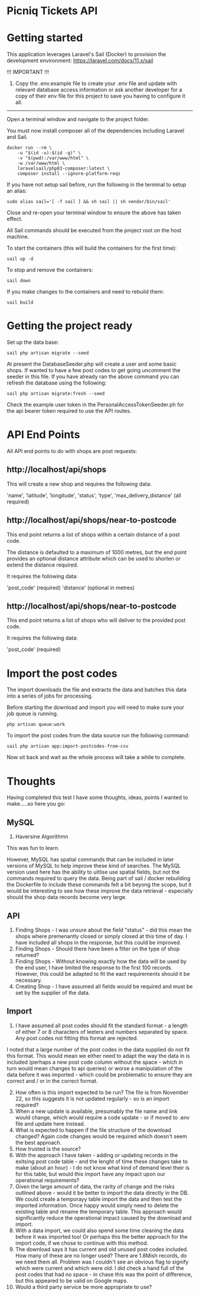 Picniq Tickets API
=================

# Getting started

This application leverages Laravel's Sail (Docker) to provision the development environment: <https://laravel.com/docs/11.x/sail>

!!! IMPORTANT !!!

1) Copy the .env.example file to create your .env file and update with relevant database access information or ask another developer for a copy of their env file for this project to save you having to configure it all.

---

Open a terminal window and navigate to the project folder.

You must now install composer all of the dependencies including Laravel and Sail.

```
docker run --rm \
    -u "$(id -u):$(id -g)" \
    -v "$(pwd):/var/www/html" \
    -w /var/www/html \
    laravelsail/php83-composer:latest \
    composer install --ignore-platform-reqs
```

If you have not setup sail before, run the following in the terminal to setup an alias:

```
sudo alias sail='[ -f sail ] && sh sail || sh vendor/bin/sail'
```

Close and re-open your terminal window to ensure the above has taken effect.

All Sail commands should be executed from the project root on the host machine.

To start the containers (this will build the containers for the first time):

```
sail up -d
```

To stop and remove the containers:

```
sail down
```

If you make changes to the containers and need to rebuild them:

```
sail build
```

# Getting the project ready

Set up the data base:

```
sail php artisan migrate --seed
```

At present the DatabaseSeeder.php will create a user and some basic shops.  If wanted to have a few post codes to get going uncomment the seeder in this file.
If you have already ran the above command you can refresh the database using the following:

```
sail php artisan migrate:fresh --seed
```

Check the example user token in the PersonalAccessTokenSeeder.ph for the api bearer token required to use the API routes.

# API End Points
All API end points to do with shops are post requests:

## http://localhost/api/shops

This will create a new shop and requires the following data:

'name', 'latitude', 'longitude', 'status', 'type', 'max_delivery_distance' (all required)

## http://localhost/api/shops/near-to-postcode
This end point returns a list of shops within a certain distance of a post code.

The distance is defaulted to a maximum of 1000 metres, but the end point provides an optional distance attribute which can be used to shorten or extend the distance required.

It requires the following data:

'post_code' (required) 'distance' (optional in metres) 

## http://localhost/api/shops/near-to-postcode
This end point returns a list of shops who will deliver to the provided post code.

It requires the following data:

'post_code' (required)

# Import the post codes
The import downloads the file and extracts the data and batches this data into a series of jobs for processing.  

Before starting the download and import you will need to make sure your job queue is running.
```
php artisan queue:work
```

To import the post codes from the data source run the following command:
```
sail php artisan app:import-postcodes-from-csv
```
Now sit back and wait as the whole process will take a while to complete.

# Thoughts
Having completed this test I have some thoughts, ideas, points I wanted to make.....so here you go:

## MySQL
1) Haversine Algorithmn

This was fun to learn.

However, MySQL has spatial commands that can be included in later versions of MySQL to help improve these kind of searches. The MySQL version used here has the ability to uitlise use spatial fields, but not the commands required to query the data.  Being part of sail / docker rebuilding the Dockerfile to include these commands felt a bit beyong the scope, but it would be interesting
to see how these improve the data retrieval - especially should the shop data records become very large.

## API 
1) Finding Shops - I was unsure about the field "status" -  did this mean the shops where premenantly closed or simply closed at this time of day.  I have included all shops in the response, but this could be improved.
2) Finding Shops - Should there have been a filter on the type of shop returned?
3) Finding Shops - Without knowing exactly how the data will be used by the end user, I have limited the response to the first 100 records.  However, this could be adapted to fit the eact requirements should it be necessary.
4) Creating Shop - I have assumed all fields would be required and must be set by the supplier of the data.

## Import
1) I have assumed all post codes should fit the standard format - a length of either 7 or 8 characters of leeters and numbers separated by space.  Any post codes not fitting this format are rejected.  

I noted that a large number of the post codes in the data supplied do not fit this format.  This would mean we either need to adapt the way the data in is included (perhaps a new post code column without the space - which in turn would mean changes to api queries) or worse a manipulation of the data before it was imported - which could be problematic to ensure they are correct and / or in the correct format.

2) How often is this import expected to be run? The file is from November 22, so this suggests it is not updated regularly - so is an import required?
3) When a new update is available, presumably the file name and link would change, which would require a code update - or if moved to .env file and update here instead.
4) What is expected to happen if the file structure of the download changed?  Again code changes would be required which doesn't seem the best approach.
5) How trusted is the source?
6) With the approach I have taken - adding or updating records in the exitsing post code table - and the lenght of time these changes take to make (about an hour) - I do not know what kind of demand level their is for this table, but would this import have any impact upon our operational requirements?
6) Given the large amount of data, the rarity of change and the risks outlined above - would it be better to import the data directly in the DB.  We could create a temporayy table import the data
and then test the imported information.  Once happy would simply need to delete the existing table and rename the temporary table.  This approach would significantly reduce the operational impact caused by the download and import.
7) With a data import, we could also spend some time cleaning the data before it was imported too!  Or perhaps this the better approach for the import code, if we chose to continue with this method.
8) The download says it has current and old unused post codes included.  How many of these are no longer used?  There are 1.8Mish records, do we need them all.  Problem was I couldn't see an obvious flag to signify which were current and which were old.  I did check a hand full of the post codes that had no space - in chase this was the point of difference, but this appeared to be valid on Google maps.
9) Would a third party service be more appropriate to use? 


